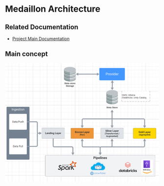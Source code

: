 # Medaillon Architecture

## Related Documentation
- [Project Main Documentation](../../../README.md)


## Main concept
![Image Alt text](../../images/medaillon.png)